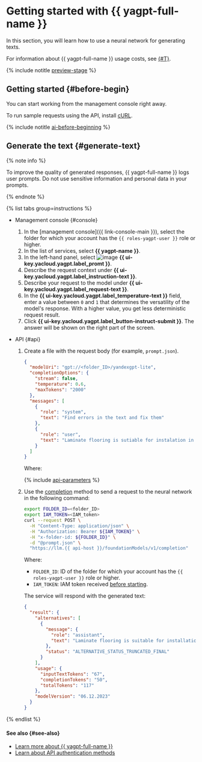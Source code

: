 # Getting started with {{ yagpt-full-name }}

In this section, you will learn how to use a neural network for generating texts.

For information about {{ yagpt-full-name }} usage costs, see [{#T}](pricing.md).

{% include notitle [preview-stage](../_includes/yandexgpt/preview.md) %}

## Getting started {#before-begin}

You can start working from the management console right away.

To run sample requests using the API, install [cURL](https://curl.haxx.se).

{% include notitle [ai-before-beginning](../_includes/yandexgpt/ai-before-beginning.md) %}

## Generate the text {#generate-text}

{% note info %}

To improve the quality of generated responses, {{ yagpt-full-name }} logs user prompts. Do not use sensitive information and personal data in your prompts.

{% endnote %}

{% list tabs group=instructions %}

- Management console {#console}

   1. In the [management console]({{ link-console-main }}), select the folder for which your account has the `{{ roles-yagpt-user }}` role or higher.
   1. In the list of services, select **{{ yagpt-name }}**.
   1. In the left-hand panel, select ![image](../_assets/console-icons/dice-3.svg) **{{ ui-key.yacloud.yagpt.label_promt }}**.
   1. Describe the request context under **{{ ui-key.yacloud.yagpt.label_instruction-text }}**.
   1. Describe your request to the model under **{{ ui-key.yacloud.yagpt.label_request-text }}**.
   1. In the **{{ ui-key.yacloud.yagpt.label_temperature-text }}** field, enter a value between `0` and `1` that determines the versatility of the model's response. With a higher value, you get less deterministic request result.
   1. Click **{{ ui-key.yacloud.yagpt.label_button-instruct-submit }}**. The answer will be shown on the right part of the screen.

- API {#api}

   1. Create a file with the request body (for example, `prompt.json`).

      ```json
      {
        "modelUri": "gpt://<folder_ID>/yandexgpt-lite",
        "completionOptions": {
          "stream": false,
          "temperature": 0.6,
          "maxTokens": "2000"
        },
        "messages": [
          {
            "role": "system",
            "text": "Find errors in the text and fix them"
          },
          {
            "role": "user",
            "text": "Laminate flooring is sutiable for instalation in the kitchen or in a child's room. It withsatnds moisturre and mechanical dammage thanks to a proctive layer of melamine films 0.2 mm thick and a wax-treated interlocking systme."
          }
        ]
      }
      ```

      Where:

      {% include [api-parameters](../_includes/yandexgpt/api-parameters.md) %}

   1. Use the [completion](./text-generation/api-ref/TextGeneration/completion.md) method to send a request to the neural network in the following command:

      ```bash
      export FOLDER_ID=<folder_ID>
      export IAM_TOKEN=<IAM_token>
      curl --request POST \
        -H "Content-Type: application/json" \
        -H "Authorization: Bearer ${IAM_TOKEN}" \
        -H "x-folder-id: ${FOLDER_ID}" \
        -d "@prompt.json" \
        "https://llm.{{ api-host }}/foundationModels/v1/completion"
      ```

      Where:

      * `FOLDER_ID`: ID of the folder for which your account has the `{{ roles-yagpt-user }}` role or higher.
      * `IAM_TOKEN`: IAM token received [before starting](#before-begin).

      The service will respond with the generated text:

      ```json
      {
        "result": {
          "alternatives": [
            {
              "message": {
                "role": "assistant",
                "text": "Laminate flooring is suitable for installation in the kitchen or in a child's room. It withstands moisture and mechanical damage thanks to a protective layer of melamine films 0.2 mm thick and a wax-treated interlocking system."
              },
              "status": "ALTERNATIVE_STATUS_TRUNCATED_FINAL"
            }
          ],
          "usage": {
            "inputTextTokens": "67",
            "completionTokens": "50",
            "totalTokens": "117"
          },
          "modelVersion": "06.12.2023"
        }
      }
      ```

{% endlist %}

#### See also {#see-also}

* [Learn more about {{ yagpt-full-name }}](concepts/index.md)
* [Learn about API authentication methods](api-ref/authentication.md)
